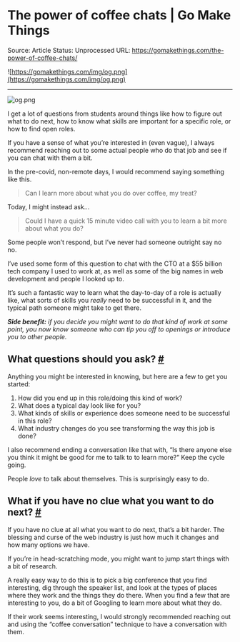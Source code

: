 # The power of coffee chats | Go Make Things

Source: Article
Status: Unprocessed
URL: https://gomakethings.com/the-power-of-coffee-chats/

![https://gomakethings.com/img/og.png](https://gomakethings.com/img/og.png)

---

![og.png](The%20power%20of%20coffee%20chats%20Go%20Make%20Things%204afe8af0af0a4fdfa8d3c9d3ad491fcb/og.png)

I get a lot of questions from students around things like how to figure out what to do next, how to know what skills are important for a specific role, or how to find open roles.

If you have a sense of what you’re interested in (even vague), I always recommend reaching out to some actual people who do that job and see if you can chat with them a bit.

In the pre-covid, non-remote days, I would recommend saying something like this.

> Can I learn more about what you do over coffee, my treat?
> 

Today, I might instead ask…

> Could I have a quick 15 minute video call with you to learn a bit more about what you do?
> 

Some people won’t respond, but I’ve never had someone outright say no no.

I’ve used some form of this question to chat with the CTO at a $55 billion tech company I used to work at, as well as some of the big names in web development and people I looked up to.

It’s such a fantastic way to learn what the day-to-day of a role is actually like, what sorts of skills you *really* need to be successful in it, and the typical path someone might take to get there.

***Side benefit:** if you decide you might want to do that kind of work at some point, you now know someone who can tip you off to openings or introduce you to other people.*

## What questions should you ask? [#](https://gomakethings.com/the-power-of-coffee-chats/)

Anything you might be interested in knowing, but here are a few to get you started:

1. How did you end up in this role/doing this kind of work?
2. What does a typical day look like for you?
3. What kinds of skills or experience does someone need to be successful in this role?
4. What industry changes do you see transforming the way this job is done?

I also recommend ending a conversation like that with, “Is there anyone else you think it might be good for me to talk to to learn more?” Keep the cycle going.

People *love* to talk about themselves. This is surprisingly easy to do.

## What if you have no clue what you want to do next? [#](https://gomakethings.com/the-power-of-coffee-chats/)

If you have no clue at all what you want to do next, that’s a bit harder. The blessing and curse of the web industry is just how much it changes and how many options we have.

If you’re in head-scratching mode, you might want to jump start things with a bit of research.

A really easy way to do this is to pick a big conference that you find interesting, dig through the speaker list, and look at the types of places where they work and the things they do there. When you find a few that are interesting to you, do a bit of Googling to learn more about what they do.

If their work seems interesting, I would strongly recommended reaching out and using the “coffee conversation” technique to have a conversation with them.